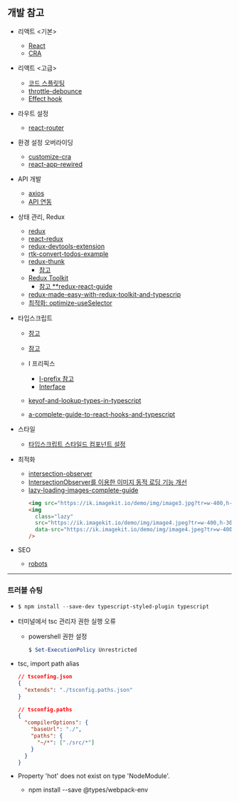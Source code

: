 ## 개발 참고

- 리액트 <기본>

  - [React](https://ko.reactjs.org/docs/getting-started.html)
  - [CRA](https://create-react-app.dev/)

* 리액트 <고급>

  - [코드 스플릿팅]()
  - [throttle-debounce]()
  - [Effect hook](https://ko.reactjs.org/docs/hooks-effect.html)

* 라우트 설정

  - [react-router](https://reacttraining.com/react-router/web/guides/quick-start)

* 환경 설정 오버라이딩

  - [customize-cra](https://github.com/arackaf/customize-cra)
  - [react-app-rewired](https://github.com/timarney/react-app-rewired)

- API 개발

  - [axios](https://github.com/axios/axios)
  - [API 연동](https://velog.io/@smooth97/Netflix-Clone-1-API-)

- 상태 관리, Redux

  - [redux](https://redux.js.org/introduction/getting-started)
  - [react-redux](https://github.com/reduxjs/react-redux)
  - [redux-devtools-extension](https://github.com/zalmoxisus/redux-devtools-extension)
  - [rtk-convert-todos-example](https://github.com/reduxjs/rtk-convert-todos-example)
  - [redux-thunk](https://github.com/reduxjs/redux-thunk)
    - [참고](http://react.vlpt.us/redux-middleware/04-redux-thunk.html)
  - [Redux Toolkit](https://redux-toolkit.js.org/)
    - [참고 \*\*redux-react-guide](https://www.taniarascia.com/redux-react-guide/)
  - [redux-made-easy-with-redux-toolkit-and-typescrip](https://www.mattbutton.com/redux-made-easy-with-redux-toolkit-and-typescript/)
  - [최적화: optimize-useSelector](https://react.vlpt.us/redux/08-optimize-useSelector.html)

* 타입스크립트

  - [참고](https://jeonghwan-kim.github.io/dev/2019/07/15/react-redux-ts.html)
  - [참고](https://infoscis.github.io/2017/06/19/TypeScript-handbook-advanced-types/)

  - I 프리픽스

    - [I-prefix 참고](https://github.com/microsoft/TypeScript-Handbook/issues/121)
    - [Interface](https://www.typescriptlang.org/docs/handbook/interfaces.html)

  - [keyof-and-lookup-types-in-typescript](https://mariusschulz.com/blog/keyof-and-lookup-types-in-typescript)
  - [a-complete-guide-to-react-hooks-and-typescript](https://levelup.gitconnected.com/usetypescript-a-complete-guide-to-react-hooks-and-typescript-db1858d1fb9c)

* 스타일

  - [타입스크립트 스타일드 컴포넌트 설정](https://github.com/microsoft/typescript-styled-plugin/tree/f82699d1a0027cb850118adfcdd8cf88203573dc)

* 최적화

  - [intersection-observer](https://velog.io/@yejinh/Intersection-Observer%EB%A1%9C-%EB%AC%B4%ED%95%9C-%EC%8A%A4%ED%81%AC%EB%A1%A4-%EA%B5%AC%ED%98%84%ED%95%98%EA%B8%B0)
  - [IntersectionObserver를 이용한 이미지 동적 로딩 기능 개선](https://tech.lezhin.com/2017/07/13/intersectionobserver-overview)
  - [lazy-loading-images-complete-guide](https://imagekit.io/blog/lazy-loading-images-complete-guide/)
    ```html
    <img src="https://ik.imagekit.io/demo/img/image3.jpg?tr=w-400,h-300" />
    <img
      class="lazy"
      src="https://ik.imagekit.io/demo/img/image4.jpeg?tr=w-400,h-300,bl-30,q-50"
      data-src="https://ik.imagekit.io/demo/img/image4.jpeg?tr=w-400,h-300"
    />
    ```

* SEO

  - [robots](https://www.robotstxt.org/robotstxt.html)

---

### 트러블 슈팅

- ```powershell
  $ npm install --save-dev typescript-styled-plugin typescript
  ```

- 터미널에서 tsc 관리자 권한 실행 오류

  - powershell 권한 설정
    ```powershell
    $ Set-ExecutionPolicy Unrestricted
    ```

- tsc, import path alias

  ```json
  // tsconfing.json
  {
    "extends": "./tsconfig.paths.json"
  }
  ```

  ```json
  // tsconfig.paths
  {
    "compilerOptions": {
      "baseUrl": "./",
      "paths": {
        "~/*": ["./src/*"]
      }
    }
  }
  ```

- Property 'hot' does not exist on type 'NodeModule'.
  - npm install --save @types/webpack-env
